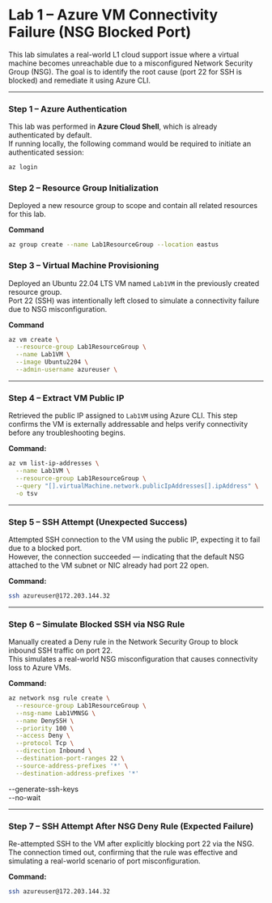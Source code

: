 # Lab 1 – Azure VM Connectivity Failure (NSG Blocked Port)

This lab simulates a real-world L1 cloud support issue where a virtual machine becomes unreachable due to a misconfigured Network Security Group (NSG). The goal is to identify the root cause (port 22 for SSH is blocked) and remediate it using Azure CLI.

---

### Step 1 – Azure Authentication

This lab was performed in **Azure Cloud Shell**, which is already authenticated by default.  
If running locally, the following command would be required to initiate an authenticated session:

```bash
az login
```

### Step 2 – Resource Group Initialization

Deployed a new resource group to scope and contain all related resources for this lab.

**Command**
```bash
az group create --name Lab1ResourceGroup --location eastus
```

### Step 3 – Virtual Machine Provisioning

Deployed an Ubuntu 22.04 LTS VM named `Lab1VM` in the previously created resource group.  
Port 22 (SSH) was intentionally left closed to simulate a connectivity failure due to NSG misconfiguration.

**Command**
```bash
az vm create \
  --resource-group Lab1ResourceGroup \
  --name Lab1VM \
  --image Ubuntu2204 \
  --admin-username azureuser \
```
---

### Step 4 – Extract VM Public IP

Retrieved the public IP assigned to `Lab1VM` using Azure CLI. This step confirms the VM is externally addressable and helps verify connectivity before any troubleshooting begins.

**Command:**
```bash
az vm list-ip-addresses \
  --name Lab1VM \
  --resource-group Lab1ResourceGroup \
  --query "[].virtualMachine.network.publicIpAddresses[].ipAddress" \
  -o tsv
```
---

### Step 5 – SSH Attempt (Unexpected Success)

Attempted SSH connection to the VM using the public IP, expecting it to fail due to a blocked port.  
However, the connection succeeded — indicating that the default NSG attached to the VM subnet or NIC already had port 22 open.

**Command:**
```bash
ssh azureuser@172.203.144.32
```

---

### Step 6 – Simulate Blocked SSH via NSG Rule

Manually created a Deny rule in the Network Security Group to block inbound SSH traffic on port 22.  
This simulates a real-world NSG misconfiguration that causes connectivity loss to Azure VMs.

**Command:**
```bash
az network nsg rule create \
  --resource-group Lab1ResourceGroup \
  --nsg-name Lab1VMNSG \
  --name DenySSH \
  --priority 100 \
  --access Deny \
  --protocol Tcp \
  --direction Inbound \
  --destination-port-ranges 22 \
  --source-address-prefixes '*' \
  --destination-address-prefixes '*'
```


  --generate-ssh-keys \
  --no-wait

---

### Step 7 – SSH Attempt After NSG Deny Rule (Expected Failure)

Re-attempted SSH to the VM after explicitly blocking port 22 via the NSG.  
The connection timed out, confirming that the rule was effective and simulating a real-world scenario of port misconfiguration.

**Command:**
```bash
ssh azureuser@172.203.144.32
```
